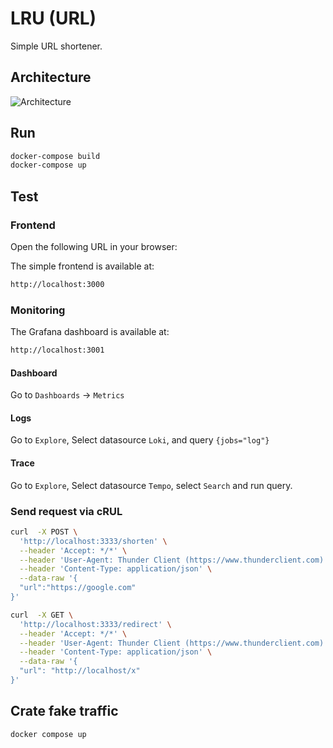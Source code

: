 # LRU (URL)

Simple URL shortener.

## Architecture

![Architecture](https://i.ibb.co/sFdm1s1/2023-07-07-14-08.png)

## Run

```bash
docker-compose build
docker-compose up
```

## Test

### Frontend

Open the following URL in your browser:

The simple frontend is available at:

```bash
http://localhost:3000
```

### Monitoring

The Grafana dashboard is available at:

```bash
http://localhost:3001
```

#### Dashboard

Go to `Dashboards` -> `Metrics`

#### Logs

Go to `Explore`, Select datasource `Loki`, and query `{jobs="log"}`

#### Trace

Go to `Explore`, Select datasource `Tempo`, select `Search` and run query.

### Send request via cRUL

```bash
curl  -X POST \
  'http://localhost:3333/shorten' \
  --header 'Accept: */*' \
  --header 'User-Agent: Thunder Client (https://www.thunderclient.com)' \
  --header 'Content-Type: application/json' \
  --data-raw '{
  "url":"https://google.com"
}'
```

```bash
curl  -X GET \
  'http://localhost:3333/redirect' \
  --header 'Accept: */*' \
  --header 'User-Agent: Thunder Client (https://www.thunderclient.com)' \
  --header 'Content-Type: application/json' \
  --data-raw '{
  "url": "http://localhost/x"
}'
```

## Crate fake traffic

```bash
docker compose up
```
